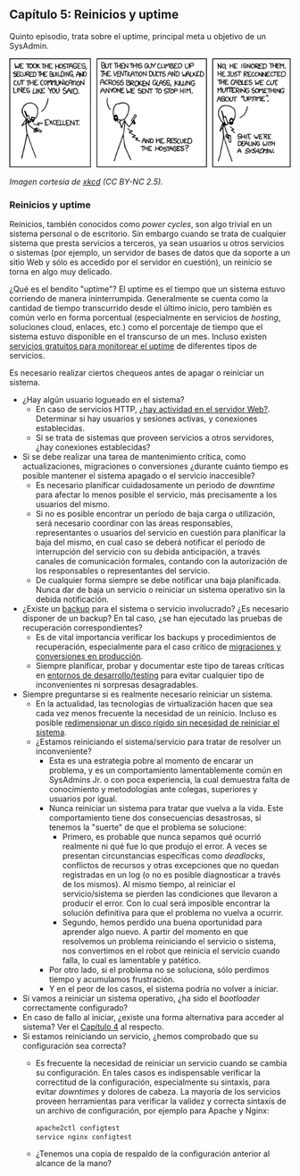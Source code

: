 ## Capítulo 5: Reinicios y uptime

Quinto episodio, trata sobre el uptime, principal meta u objetivo de un
SysAdmin.

![Uptime](images/devotion_to_duty.png)

*Imagen cortesía de [xkcd](https://xkcd.com/705/) (CC BY-NC 2.5).*

### Reinicios y uptime

Reinicios, también conocidos como *power cycles*, son algo trivial en un sistema
personal o de escritorio. Sin embargo cuando se trata de cualquier sistema que
presta servicios a terceros, ya sean usuarios u otros servicios o sistemas (por
ejemplo, un servidor de bases de datos que da soporte a un sitio Web y sólo es
accedido por el servidor en cuestión), un reinicio se torna en algo muy delicado.

¿Qué es el bendito "uptime"? El uptime es el tiempo que un sistema estuvo
corriendo de manera ininterrumpida. Generalmente se cuenta como la cantidad de
tiempo transcurrido desde el último inicio, pero también es común verlo en forma
porcentual (especialmente en servicios de *hosting*, soluciones cloud, enlaces,
etc.) como el porcentaje de tiempo que el sistema estuvo disponible en el
transcurso de un mes. Incluso existen [servicios gratuitos para monitorear el uptime](https://www.linuxito.com/gnu-linux/nivel-medio/235-como-monitorear-el-uptime-de-tu-sitio-blog-gratis-gracias-a-siteuptime)
de diferentes tipos de servicios.

Es necesario realizar ciertos chequeos antes de apagar o reiniciar un sistema.

* ¿Hay algún usuario logueado en el sistema?
    * En caso de servicios HTTP, [¿hay actividad en el servidor Web?](https://www.linuxito.com/gnu-linux/nivel-alto/625-como-saber-si-hay-usuarios-conectados-en-mi-servidor-apache).
      Determinar si hay usuarios y sesiones activas, y conexiones establecidas.
    * Si se trata de sistemas que proveen servicios a otros servidores, ¿hay
      conexiones establecidas?
* Si se debe realizar una tarea de mantenimiento crítica, como actualizaciones,
  migraciones o conversiones ¿durante cuánto tiempo es posible mantener el
  sistema apagado o el servicio inaccesible?
    * Es necesario planificar cuidadosamente un periodo de *downtime* para
      afectar lo menos posible el servicio, más precisamente a los usuarios del
      mismo.
    * Si no es posible encontrar un período de baja carga o utilización, será
      necesario coordinar con las áreas responsables, representantes o usuarios
      del servicio en cuestión para planificar la baja del mismo, en cual caso
      se deberá notificar el período de interrupción del servicio con su debida
      anticipación, a través canales de comunicación formales, contando con la
      autorización de los responsables o representantes del servicio.
    * De cualquier forma siempre se debe notificar una baja planificada. Nunca
      dar de baja un servicio o reiniciar un sistema operativo sin la debida
      notificación.
* ¿Existe un [backup](capitulo-02.md) para el sistema o servicio involucrado?
  ¿Es necesario disponer de un backup? En tal caso, ¿se han ejecutado las
  pruebas de recuperación correspondientes?
    * Es de vital importancia verificar los backups y procedimientos de
      recuperación, especialmente para el caso crítico de [migraciones y conversiones en producción](https://www.linuxito.com/gnu-linux/nivel-alto/388-como-migrar-un-servidor-en-produccion-desde-debian-6-a-7).
    * Siempre planificar, probar y documentar este tipo de tareas críticas en
      [entornos de desarrollo/testing](https://www.linuxito.com/programacion/237-el-modelo-de-desarrollo-testing-y-produccion)
      para evitar cualquier tipo de inconvenientes ni sorpresas desagradables.
* Siempre preguntarse si es realmente necesario reiniciar un sistema.
    * En la actualidad, las tecnologías de virtualización hacen que sea cada vez
      menos frecuente la necesidad de un reinicio. Incluso es posible [redimensionar un disco rígido sin necesidad de reiniciar el sistema](https://www.linuxito.com/gnu-linux/nivel-alto/714-redimensionar-un-disco-scsi-en-linux-sin-necesidad-de-reinicios).
    * ¿Estamos reiniciando el sistema/servicio para tratar de resolver un
      inconveniente?
         * Esta es una estrategia pobre al momento de encarar un problema, y es
           un comportamiento lamentablemente común en SysAdmins Jr. o con poca
           experiencia, la cual demuestra falta de conocimiento y metodologías
           ante colegas, superiores y usuarios por igual.
         * Nunca reiniciar un sistema para tratar que vuelva a la vida. Este
           comportamiento tiene dos consecuencias desastrosas, si tenemos la
           "suerte" de que el problema se solucione:
             * Primero, es probable que nunca sepamos qué ocurrió realmente ni
               qué fue lo que produjo el error. A veces se presentan
               circunstancias específicas como *deadlocks*, conflictos de
               recursos y otras excepciones que no quedan registradas en un log
               (o no es posible diagnosticar a través de los mismos). Al mismo
               tiempo, al reiniciar el servicio/sistema se pierden las
               condiciones que llevaron a producir el error. Con lo cual será
               imposible encontrar la solución definitiva para que el problema
               no vuelva a ocurrir.
             * Segundo, hemos perdido una buena oportunidad para aprender algo
               nuevo. A partir del momento en que resolvemos un problema
               reiniciando el servicio o sistema, nos convertimos en el robot
               que reinicia el servicio cuando falla, lo cual es lamentable y
               patético.
         * Por otro lado, si el problema no se soluciona, sólo perdimos tiempo
           y acumulamos frustración.
         * Y en el peor de los casos, el sistema podría no volver a iniciar.
* Si vamos a reiniciar un sistema operativo, ¿ha sido el *bootloader*
  correctamente configurado?
* En caso de fallo al iniciar, ¿existe una forma alternativa para acceder al
  sistema? Ver el [Capítulo 4](capitulo-04.md) al respecto.
* Si estamos reiniciando un servicio, ¿hemos comprobado que su configuración
  sea correcta?
    * Es frecuente la necesidad de reiniciar un servicio cuando se cambia su
      configuración. En tales casos es indispensable verificar la correctitud
      de la configuración, especialmente su sintaxis, para evitar *downtimes* y
      dolores de cabeza. La mayoría de los servicios proveen herramientas para
      verificar la validez y correcta sintaxis de un archivo de configuración,
      por ejemplo para Apache y Nginx:

      ```
      apache2ctl configtest
      service nginx configtest
      ```

    * ¿Tenemos una copia de respaldo de la configuración anterior al alcance de
      la mano?
